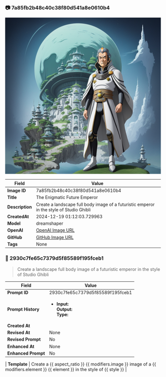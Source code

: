

### 📷 7a85fb2b48c40c38f80d541a8e0610b4 


![data.id](./7a85fb2b48c40c38f80d541a8e0610b4.jpg)


| Field          | Value                                                                                                                     |
|----------------|---------------------------------------------------------------------------------------------------------------------------|
| **Image ID**             | 7a85fb2b48c40c38f80d541a8e0610b4                                                                                                             |
| **Title**           | The Enigmatic Future Emperor                                                                                                       |
| **Description**           | Create a landscape full body image of a futuristic emperor in the style of Studio Ghibli                                                                                                       |
| **CreatedAt**        | 2024-12-19 01:12:03.729963                                                                                                        |
| **Model**        | dreamshaper                                                                                                        |
| **OpenAI**         | [OpenAI Image URL](http://192.168.1.85:8081/generated-images/b642753722084.png)                                                                                |
| **GitHub**         | [GitHub Image URL](https://raw.githubusercontent.com/Caneta-Silva/weeb/refs/heads/main/images/7a85fb2b48c40c38f80d541a8e0610b4/7a85fb2b48c40c38f80d541a8e0610b4.jpg)                                                                                |
| **Tags**       | None                                                                                                                   |

### 📜 2930c7fe65c7379d5f85589f195fceb1

> Create a landscape full body image of a futuristic emperor in the style of Studio Ghibli

| Field          | Value                                                                                                                                                                      |
|----------------|----------------------------------------------------------------------------------------------------------------------------------------------------------------------------|
| **Prompt ID**  | 2930c7fe65c7379d5f85589f195fceb1                                                                                                                                                            |
| **Prompt History** | <ul><li>**Input:**  <br> **Output:**  <br> **Type:** </li></ul> |
| **Created At** |                                                                                                                                                    |
| **Revised At** | None                                                                                                                                                   |
| **Revised Prompt** | No                                                                                                                                                                      |
| **Enhanced At** | None                                                                                                                                                  |
| **Enhanced Prompt** | No                                                                                                                                                                    |

| **Template**   | Create a {{ aspect_ratio }} {{ modifiers.image }} image of a {{ modifiers.element }} {{ element }} in the style of {{ style }}                                                                                                                                           |


